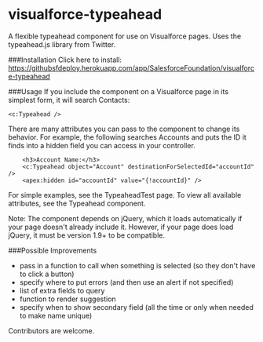 visualforce-typeahead
=====================

A flexible typeahead component for use on Visualforce pages.  Uses the typeahead.js library from Twitter.


###Installation
Click here to install: 
https://githubsfdeploy.herokuapp.com/app/SalesforceFoundation/visualforce-typeahead


###Usage
If you include the component on a Visualforce page in its simplest form, it will search Contacts:
	
	<c:Typeahead />

There are many attributes you can pass to the component to change its behavior.  For example, the following searches Accounts and puts the ID it finds into a hidden field you can access in your controller.

		<h3>Account Name:</h3>
		<c:Typeahead object="Account" destinationForSelectedId="accountId" />	
		<apex:hidden id="accountId" value="{!accountId}" />		

For simple examples, see the TypeaheadTest page. To view all available attributes, see the Typeahead component.


Note: The component depends on jQuery, which it loads automatically if your page doesn't already include it. However, if your page does load jQuery, it must be version 1.9+ to be compatible.


###Possible Improvements
* pass in a function to call when something is selected (so they don't have to click a button)
* specify where to put errors (and then use an alert if not specified)
* list of extra fields to query
* function to render suggestion
* specify when to show secondary field (all the time or only when needed to make name unique)

Contributors are welcome.
